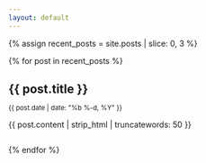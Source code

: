 ```yaml
---
layout: default
---
```


{% assign recent_posts = site.posts | slice: 0, 3 %}

{% for post in recent_posts %}
<div style="margin-bottom: 2em;">
  <h2 style="margin-bottom: 0.2em;">{{ post.title }}</h2>
  <p><small>{{ post.date | date: "%b %-d, %Y" }}</small></p>
  <div>
    {{ post.content | strip_html | truncatewords: 50 }}
  </div>
</div>
{% endfor %}
